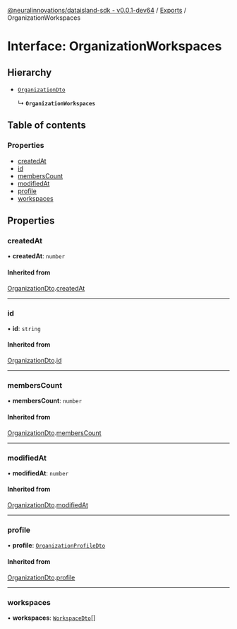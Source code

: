 [@neuralinnovations/dataisland-sdk - v0.0.1-dev64](../../README.md) / [Exports](../modules.md) / OrganizationWorkspaces

# Interface: OrganizationWorkspaces

## Hierarchy

- [`OrganizationDto`](OrganizationDto.md)

  ↳ **`OrganizationWorkspaces`**

## Table of contents

### Properties

- [createdAt](OrganizationWorkspaces.md#createdat)
- [id](OrganizationWorkspaces.md#id)
- [membersCount](OrganizationWorkspaces.md#memberscount)
- [modifiedAt](OrganizationWorkspaces.md#modifiedat)
- [profile](OrganizationWorkspaces.md#profile)
- [workspaces](OrganizationWorkspaces.md#workspaces)

## Properties

### createdAt

• **createdAt**: `number`

#### Inherited from

[OrganizationDto](OrganizationDto.md).[createdAt](OrganizationDto.md#createdat)

___

### id

• **id**: `string`

#### Inherited from

[OrganizationDto](OrganizationDto.md).[id](OrganizationDto.md#id)

___

### membersCount

• **membersCount**: `number`

#### Inherited from

[OrganizationDto](OrganizationDto.md).[membersCount](OrganizationDto.md#memberscount)

___

### modifiedAt

• **modifiedAt**: `number`

#### Inherited from

[OrganizationDto](OrganizationDto.md).[modifiedAt](OrganizationDto.md#modifiedat)

___

### profile

• **profile**: [`OrganizationProfileDto`](OrganizationProfileDto.md)

#### Inherited from

[OrganizationDto](OrganizationDto.md).[profile](OrganizationDto.md#profile)

___

### workspaces

• **workspaces**: [`WorkspaceDto`](WorkspaceDto.md)[]
